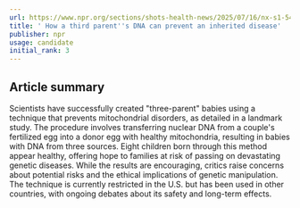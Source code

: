 ```yaml
---
url: https://www.npr.org/sections/shots-health-news/2025/07/16/nx-s1-5468304/mitochondria-disease-gene-donation-three-parents
title: ' How a third parent''s DNA can prevent an inherited disease'
publisher: npr
usage: candidate
initial_rank: 3
---
```

## Article summary
Scientists have successfully created "three-parent" babies using a technique that prevents mitochondrial disorders, as detailed in a landmark study. The procedure involves transferring nuclear DNA from a couple's fertilized egg into a donor egg with healthy mitochondria, resulting in babies with DNA from three sources. Eight children born through this method appear healthy, offering hope to families at risk of passing on devastating genetic diseases. While the results are encouraging, critics raise concerns about potential risks and the ethical implications of genetic manipulation. The technique is currently restricted in the U.S. but has been used in other countries, with ongoing debates about its safety and long-term effects.
